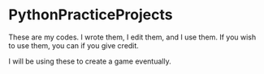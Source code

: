 PythonPracticeProjects
========================

These are my codes. I wrote them, I edit them, and I use them. If you wish to use them, you can if you give credit.

I will be using these to create a game eventually.
